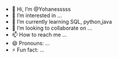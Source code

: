 - 👋 Hi, I’m @Yohanesssss
- 👀 I’m interested in ...
- 🌱 I’m currently learning SQL, python,java
- 💞️ I’m looking to collaborate on ...
- 📫 How to reach me ...
- 😄 Pronouns: ...
- ⚡ Fun fact: ...

<!---
Yohanesssss/Yohanesssss is a ✨ special ✨ repository because its `README.md` (this file) appears on your GitHub profile.
You can click the Preview link to take a look at your changes.
--->
